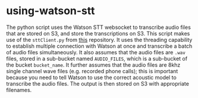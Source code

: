 # using-watson-stt

The python script uses the Watson STT websocket to transcribe audio files that are stored on S3, and store the transcriptions on S3. This script makes use of the `sttClient.py` from <a href="https://github.com/watson-developer-cloud/speech-to-text-websockets-python">this</a> repository. It uses the threading capability to establish multiple connection with Watson at once and transcribe a batch of audio files simultaneously. It also assumes that the audio files are `.wav` files, stored in a sub-bucket named `AUDIO_FILES`, which is a sub-bucket of the bucket `bucket_name`. It further assumes that the audio files are 8khz single channel wave files (e.g. recorded phone calls); this is important because you need to tell Watson to use the correct acoustic model to transcribe the audio files. The output is then stored on S3 with appropriate filenames.

